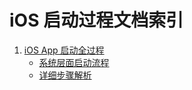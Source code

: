 # iOS 启动过程文档索引

1. [iOS App 启动全过程](启动过程.md#1-ios-app-启动全过程)
    - [系统层面启动流程](启动过程.md#11-系统层面启动流程)
    - [详细步骤解析](启动过程.md#12-详细步骤解析)